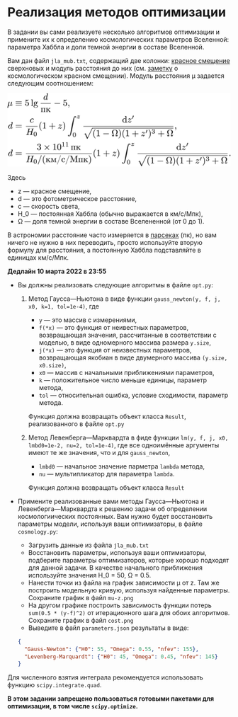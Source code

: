 # Реализация методов оптимизации

В задании вы сами реализуете несколько алгоритмов оптимизации и примените их к определению космологических параметров Вселенной: параметра Хаббла и доли темной энергии в составе Вселенной.

Вам дан файл `jla_mub.txt`, содержащий две колонки: [красное смещение](http://www.astronet.ru/db/msg/1162269) сверхновых и модуль расстояния до них (см. [заметку](http://www.astronet.ru/db/msg/1162269) о космологическом красном смещении).
Модуль расстояния μ задается следующим соотношением:

![модуль расстояния](mu.png)

Здесь
  - z — красное смещение,
  - d — это фотометрическое расстояние,
  - c — скорость света,
  - H_0 — постоянная Хаббла (обычно выражается в км/с/Мпк),
  - Ω — доля темной энергии в составе Вселененной (от 0 до 1).

В астрономии расстояние часто измеряется в [парсеках](http://www.astronet.ru/db/msg/1162328) (пк), но вам ничего не нужно в них переводить, просто используйте вторую формулу для расстояния, а постоянную Хаббла подставляйте в единицах км/с/Мпк.

**Дедлайн 10 марта 2022 в 23:55**

- Вы должны реализовать следующие алгоритмы в файле `opt.py`:

  1. Метод Гаусса—Ньютона в виде функции `gauss_newton(y, f, j, x0, k=1, tol=1e-4)`, где
     - `y` — это массив с измерениями,
     - `f(*x)` — это функция от неивестных параметров, возвращающая значения, рассчитанные в соответствии с моделью, в виде одномерного массива размера `y.size`,
     - `j(*x)` — это функция от неизвестных параметров, возвращающая якобиан в виде двумерного массива `(y.size, x0.size)`,
     - `x0` — массив с начальными приближениями параметров,
     - `k` — положительное число меньше единицы, параметр метода,
     - `tol` — относительная ошибка, условие сходимости, параметр метода.

     Функция должна возвращать объект класса `Result`, реализованного в файле `opt.py`
  2. Метод Левенберга—Марквардта в фиде функции `lm(y, f, j, x0, lmbd0=1e-2, nu=2, tol=1e-4)`, где все одноимённые аргументы имеют те же значения, что и для `gauss_newton`,
     - `lmbd0` — начальное значение парметра `lambda` метода,
     - `nu` — мультипликатор для параметра `lambda`.

     Функция должна возвращать объект класса `Result`

- Примените реализованные вами методы Гаусса—Ньютона и Левенберга—Марквардта к решению задачи об определении космологиических постоянных.
  Вам нужно будет восстановить параметры модели, используя ваши оптимизаторы, в файле `cosmology.py`:
  - Загрузить данные из файла `jla_mub.txt`
  - Восстановить параметры, используя ваши оптимизаторы, подберите параметры оптимизаторов, которые хорошо подходят для данной задачи.
    В качестве начального приближения используйте значения H_0 = 50, Ω = 0.5.
  - Нанести точки из файла на график зависимости μ от z. Там же построить модельную кривую, используя найденные параметры. Сохраните график в файл `mu-z.png`
  - На другом графике построить зависимость функции потерь `sum(0.5 * (y-f)^2)` от итерационного шага для обоих алгоритмов. Сохраните график в файл `cost.png`
  - Выведите в файл `parameters.json` результаты в виде:

  ```json
  {
    "Gauss-Newton": {"H0": 55, "Omega": 0.55, "nfev": 155},
    "Levenberg-Marquardt": {"H0": 45, "Omega": 0.45, "nfev": 145}
  }
  ```

Для численного взятия интеграла рекомендуется использовать функцию `scipy.integrate.quad`. 

**В этом задании запрещено пользоваться готовыми пакетами для оптимизации, в том числе `scipy.optimize`.**
